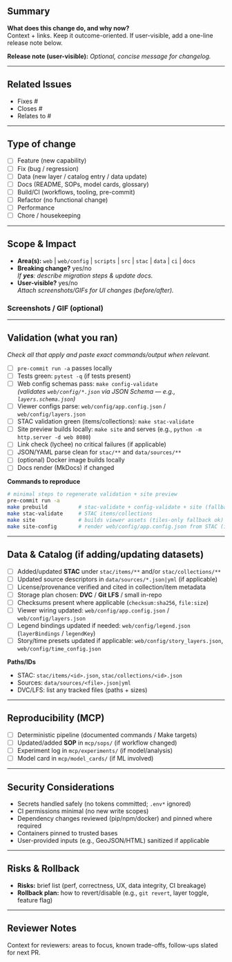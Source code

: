 <!--
Title: [PR] <concise, imperative summary>
Tip: Keep it actionable (“Add…”, “Fix…”, “Update…”). Reference issues: Fixes #123 / Closes #456.
Labels: Prefer labels defined in `.github/roadmap/roadmap.yaml` when helpful.
-->

## Summary
**What does this change do, and why now?**  
Context + links. Keep it outcome-oriented. If user-visible, add a one-line release note below.

**Release note (user-visible):** _Optional, concise message for changelog._

---

## Related Issues
- Fixes #
- Closes #
- Relates to #

---

## Type of change
- [ ] Feature (new capability)
- [ ] Fix (bug / regression)
- [ ] Data (new layer / catalog entry / data update)
- [ ] Docs (README, SOPs, model cards, glossary)
- [ ] Build/CI (workflows, tooling, pre-commit)
- [ ] Refactor (no functional change)
- [ ] Performance
- [ ] Chore / housekeeping

---

## Scope & Impact
- **Area(s):** `web` | `web/config` | `scripts` | `src` | `stac` | `data` | `ci` | `docs`
- **Breaking change?** yes/no  
  _If **yes**: describe migration steps & update docs._
- **User-visible?** yes/no  
  _Attach screenshots/GIFs for UI changes (before/after)._

### Screenshots / GIF (optional)
<!-- drag & drop or paste images here -->

---

## Validation (what you ran)
_Check all that apply and paste exact commands/output when relevant._

- [ ] `pre-commit run -a` passes locally
- [ ] Tests green: `pytest -q` (if tests present)
- [ ] Web config schemas pass: `make config-validate`  
      _(validates `web/config/*.json` via JSON Schema — e.g., `layers.schema.json`)_
- [ ] Viewer configs parse: `web/config/app.config.json` / `web/config/layers.json`
- [ ] STAC validation green (items/collections): `make stac-validate`
- [ ] Site preview builds locally: `make site` and serves (e.g., `python -m http.server -d web 8080`)
- [ ] Link check (lychee) no critical failures (if applicable)
- [ ] JSON/YAML parse clean for `stac/**` and `data/sources/**`
- [ ] (optional) Docker image builds locally
- [ ] Docs render (MkDocs) if changed

**Commands to reproduce**
```bash
# minimal steps to regenerate validation + site preview
pre-commit run -a
make prebuild          # stac-validate + config-validate + site (fallback)
make stac-validate     # STAC items/collections
make site              # builds viewer assets (tiles-only fallback ok)
make site-config       # render web/config/app.config.json from STAC (if configured)
````

---

## Data & Catalog (if adding/updating datasets)

* [ ] Added/updated **STAC** under `stac/items/**` and/or `stac/collections/**`
* [ ] Updated source descriptors in `data/sources/*.json|yml` (if applicable)
* [ ] License/provenance verified and cited in collection/item metadata
* [ ] Storage plan chosen: **DVC** / **Git LFS** / small in-repo
* [ ] Checksums present where applicable (`checksum:sha256`, `file:size`)
* [ ] Viewer wiring updated: `web/config/app.config.json` / `web/config/layers.json`
* [ ] Legend bindings updated if needed: `web/config/legend.json` (`layerBindings` / `legendKey`)
* [ ] Story/time presets updated if applicable: `web/config/story_layers.json`, `web/config/time_config.json`

**Paths/IDs**

* STAC: `stac/items/<id>.json`, `stac/collections/<id>.json`
* Sources: `data/sources/<file>.json|yml`
* DVC/LFS: list any tracked files (paths + sizes)

---

## Reproducibility (MCP)

* [ ] Deterministic pipeline (documented commands / Make targets)
* [ ] Updated/added **SOP** in `mcp/sops/` (if workflow changed)
* [ ] Experiment log in `mcp/experiments/` (if model/analysis)
* [ ] Model card in `mcp/model_cards/` (if ML involved)

---

## Security Considerations

* Secrets handled safely (no tokens committed; `.env*` ignored)
* CI permissions minimal (no new write scopes)
* Dependency changes reviewed (pip/npm/docker) and pinned where required
* Containers pinned to trusted bases
* User-provided inputs (e.g., GeoJSON/HTML) sanitized if applicable

---

## Risks & Rollback

* **Risks:** brief list (perf, correctness, UX, data integrity, CI breakage)
* **Rollback plan:** how to revert/disable (e.g., `git revert`, layer toggle, feature flag)

---

## Reviewer Notes

Context for reviewers: areas to focus, known trade-offs, follow-ups slated for next PR.

<!-- End of template -->

```
```
